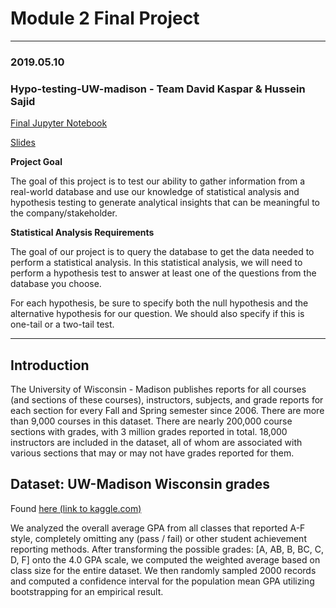 # Module 2 Final Project
----------------
### 2019.05.10

### Hypo-testing-UW-madison - Team David Kaspar & Hussein Sajid

[Final Jupyter Notebook](uw_mad_grades.ipynb)

[Slides](https://docs.google.com/presentation/d/1C4CV7enURSi7Ly9QkoGdXZ9F8CA36--hx4BYSOw9V2I/edit?usp=sharing)

**Project Goal**

The goal of this project is to test our ability to gather information from a real-world database and use our knowledge of statistical analysis and hypothesis testing to generate analytical insights that can be meaningful to the company/stakeholder.

**Statistical Analysis Requirements**

The goal of our project is to query the database to get the data needed to perform a statistical analysis. In this statistical analysis, we will need to perform a hypothesis test to answer at least one of the questions from the database you choose. 

For each hypothesis, be sure to specify both the null hypothesis and the alternative hypothesis for our question. We should also specify if this is one-tail or a two-tail test.

-----------------

## Introduction

The University of Wisconsin - Madison publishes reports for all courses (and sections of these courses), instructors, subjects, and grade reports for each section for every Fall and Spring semester since 2006.
There are more than 9,000 courses in this dataset. There are nearly 200,000 course sections with grades, with 3 million grades reported in total. 18,000 instructors are included in the dataset, all of whom are associated with various sections that may or may not have grades reported for them.

## Dataset: UW-Madison Wisconsin grades
Found [here (link to kaggle.com)](https://www.kaggle.com/Madgrades/uw-madison-courses)

We analyzed the overall average GPA from all classes that reported A-F style, completely omitting any (pass / fail) or other student achievement reporting methods. After transforming the possible grades: [A, AB, B, BC, C, D, F] onto the 4.0 GPA scale, we computed the weighted average based on class size for the entire dataset. We then randomly sampled 2000 records and computed a confidence interval for the population mean GPA utilizing bootstrapping for an empirical result.
